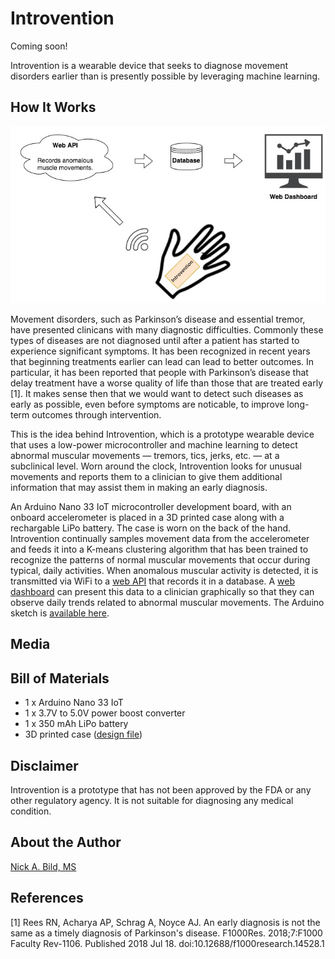 # Introvention

Coming soon!

Introvention is a wearable device that seeks to diagnose movement disorders earlier than is presently possible by leveraging machine learning.

## How It Works

![](https://raw.githubusercontent.com/nickbild/introvention/main/media/introvention_architecture.jpg)

Movement disorders, such as Parkinson’s disease and essential tremor, have presented clinicans with many diagnostic difficulties.  Commonly these types of diseases are not diagnosed until after a patient has started to experience significant symptoms.  It has been recognized in recent years that beginning treatments earlier can lead can lead to better outcomes.  In particular, it has been reported that people with Parkinson’s disease that delay treatment have a worse quality of life than those that are treated early [1].  It makes sense then that we would want to detect such diseases as early as possible, even before symptoms are noticable, to improve long-term outcomes through intervention.

This is the idea behind Introvention, which is a prototype wearable device that uses a low-power microcontroller and machine learning to detect abnormal muscular movements — tremors, tics, jerks, etc. — at a subclinical level.  Worn around the clock, Introvention looks for unusual movements and reports them to a clinician to give them additional information that may assist them in making an early diagnosis.

An Arduino Nano 33 IoT microcontroller development board, with an onboard accelerometer is placed in a 3D printed case along with a rechargable LiPo battery.  The case is worn on the back of the hand.  Introvention continually samples movement data from the accelerometer and feeds it into a K-means clustering algorithm that has been trained to recognize the patterns of normal muscular movements that occur during typical, daily activities.  When anomalous muscular activity is detected, it is transmitted via WiFi to a [web API](https://github.com/nickbild/introvention/blob/main/api.py) that records it in a database.  A [web dashboard](https://github.com/nickbild/introvention/blob/main/dashboard.py) can present this data to a clinician graphically so that they can observe daily trends related to abnormal muscular movements.  The Arduino sketch is [available here](https://github.com/nickbild/introvention/tree/main/introvention_arduino).

## Media

## Bill of Materials

- 1 x Arduino Nano 33 IoT
- 1 x 3.7V to 5.0V power boost converter
- 1 x 350 mAh LiPo battery
- 3D printed case ([design file](https://github.com/nickbild/introvention/blob/main/media/introvention_case.stl))

## Disclaimer

Introvention is a prototype that has not been approved by the FDA or any other regulatory agency.  It is not suitable for diagnosing any medical condition.

## About the Author

[Nick A. Bild, MS](https://nickbild79.firebaseapp.com/#!/)

## References

[1] Rees RN, Acharya AP, Schrag A, Noyce AJ. An early diagnosis is not the same as a timely diagnosis of Parkinson's disease. F1000Res. 2018;7:F1000 Faculty Rev-1106. Published 2018 Jul 18. doi:10.12688/f1000research.14528.1
